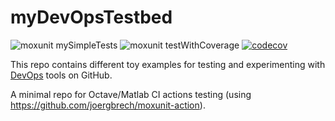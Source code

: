 # myDevOpsTestbed

![moxunit mySimpleTests](https://github.com/jorgepz/myDevOpsTestbed/actions/workflows/moxunit_mySimpleTests.yml/badge.svg)
![moxunit testWithCoverage](https://github.com/jorgepz/myDevOpsTestbed/actions/workflows/moxunit_testWithCoverage.yml/badge.svg)
[![codecov](https://codecov.io/gh/jorgepz/myDevOpsTestbed/branch/master/graph/badge.svg?token=AAU3P7FT5E)](https://codecov.io/gh/jorgepz/myDevOpsTestbed)

This repo contains different toy examples for testing and experimenting with [DevOps](https://en.wikipedia.org/wiki/DevOps) tools on GitHub. 

A minimal repo for Octave/Matlab CI actions testing (using https://github.com/joergbrech/moxunit-action).
